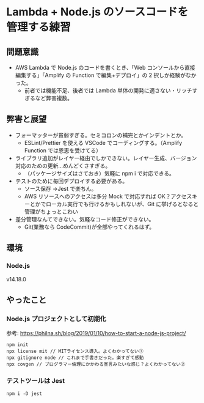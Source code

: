 # Lambda + Node.js のソースコードを管理する練習

## 問題意識

- AWS Lambda で Node.js のコードを書くとき、「Web コンソールから直接編集する」「Amplify の Function で編集+デプロイ」の 2 択しか経験がなかった。
  - 前者では機能不足、後者では Lambda 単体の開発に適さない・リッチすぎるなど弊害複数。

## 弊害と展望

- フォーマッターが貧弱すぎる。セミコロンの補完とかインデントとか。
  - ESLint/Prettier を使える VSCode でコーディングする。（Amplify Function では恩恵を受けてる）
- ライブラリ追加がレイヤー経由でしかできない。レイヤー生成、バージョン対応のための更新…めんどくさすぎる。
  - （パッケージサイズはさておき）気軽に npm i で対応できる。
- テストのために毎回デプロイする必要がある。
  - ソース保存 →Jest で楽ちん。
  - AWS リソースへのアクセスは多分 Mock で対応すれば OK？アクセスキーとかでローカル実行でも行けるかもしれないが、Git に挙げるとなると管理がちょっとこわい
- 差分管理なんてできない。気軽なコード修正ができない。
  - Git(業務なら CodeCommit)が全部やってくれるはず。

## 環境

### Node.js

v14.18.0

## やったこと

### Node.js プロジェクトとして初期化

参考: https://philna.sh/blog/2019/01/10/how-to-start-a-node-js-project/

```
npm init
npx license mit // MITライセンス導入。よくわかってない①
npx gitignore node // これまで手書きだった。楽すぎて感動
npx covgen // プログラマー倫理にかかわる宣言みたいな感じ？よくわかってない②
```

### テストツールは Jest

```
npm i -D jest
```
